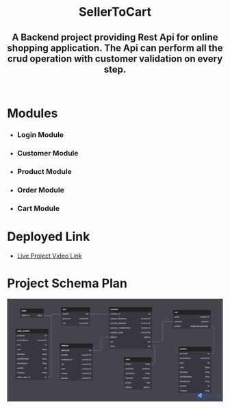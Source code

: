 
<h1 align="center">SellerToCart</h1>
<h2 align="center">A Backend project providing Rest Api for online shopping application. The Api can perform all the crud operation with customer validation on every step.</h2>
<br>
<h1>Modules</h1>
<ul>
<li><h3>Login Module</h3></li>
  <li><h3>Customer Module</h3></li>
  <li><h3>Product Module</h3></li>
  <li><h3>Order Module</h3></li>
  <li><h3>Cart Module</h3></li>
</ul>
<h1>Deployed Link</h1>
<ul><li><a target="_blank" href="https://drive.google.com/file/d/17o2alq8DNX1q7yQvpWKVQwQ5uvEYu7OQ/view?usp=sharing">Live Project Video Link</a></li></ul>

# Project Schema Plan

<img src="STSKart.png" />
